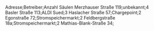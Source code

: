 Adresse;Betreiber;Anzahl Säulen
Merzhauser Straße 119;unbekannt;4
Basler Straße 113;ALDI Sued;3
Haslacher Straße 57;Chargepoint;2
Egonstraße 72;Stromspeichermarkt;2
Feldbergstraße 18a;Stromspeichermarkt;2
Mathias-Blank-Straße 34;